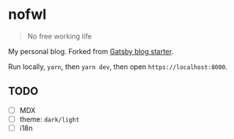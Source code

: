 # nofwl

> No free working life

My personal blog. Forked from [Gatsby blog starter](https://github.com/gatsbyjs/gatsby-starter-blog).

Run locally, `yarn`, then `yarn dev`, then open `https://localhost:8000`.

## TODO

- [ ] MDX
- [ ] theme: `dark/light`
- [ ] i18n